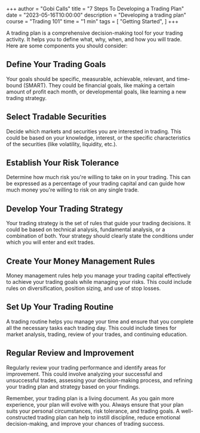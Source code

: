 +++
author = "Gobi Calls"
title = "7 Steps To Developing a Trading Plan"
date = "2023-05-16T10:00:00"
description = "Developing a trading plan"
course = "Trading 101"
time = "1 min"
tags = [
   "Getting Started",
]
+++

A trading plan is a comprehensive decision-making tool for your trading activity. It helps you to define what, why, when, and how you will trade. Here are some components you should consider:

## Define Your Trading Goals
Your goals should be specific, measurable, achievable, relevant, and time-bound (SMART). They could be financial goals, like making a certain amount of profit each month, or developmental goals, like learning a new trading strategy.

## Select Tradable Securities 
Decide which markets and securities you are interested in trading. This could be based on your knowledge, interest, or the specific characteristics of the securities (like volatility, liquidity, etc.).

## Establish Your Risk Tolerance
Determine how much risk you're willing to take on in your trading. This can be expressed as a percentage of your trading capital and can guide how much money you're willing to risk on any single trade.

## Develop Your Trading Strategy 
Your trading strategy is the set of rules that guide your trading decisions. It could be based on technical analysis, fundamental analysis, or a combination of both. Your strategy should clearly state the conditions under which you will enter and exit trades.

## Create Your Money Management Rules
Money management rules help you manage your trading capital effectively to achieve your trading goals while managing your risks. This could include rules on diversification, position sizing, and use of stop losses.

## Set Up Your Trading Routine
A trading routine helps you manage your time and ensure that you complete all the necessary tasks each trading day. This could include times for market analysis, trading, review of your trades, and continuing education.

## Regular Review and Improvement
Regularly review your trading performance and identify areas for improvement. This could involve analyzing your successful and unsuccessful trades, assessing your decision-making process, and refining your trading plan and strategy based on your findings.


Remember, your trading plan is a living document. As you gain more experience, your plan will evolve with you. Always ensure that your plan suits your personal circumstances, risk tolerance, and trading goals. A well-constructed trading plan can help to instill discipline, reduce emotional decision-making, and improve your chances of trading success.
